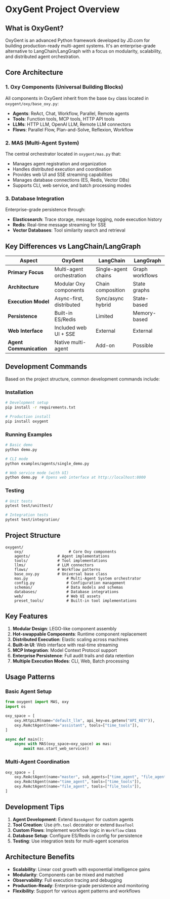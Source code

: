 # OxyGent Project Overview

## What is OxyGent?

OxyGent is an advanced Python framework developed by JD.com for building production-ready multi-agent systems. It's an enterprise-grade alternative to LangChain/LangGraph with a focus on modularity, scalability, and distributed agent orchestration.

## Core Architecture

### 1. Oxy Components (Universal Building Blocks)

All components in OxyGent inherit from the base `Oxy` class located in `oxygent/oxy/base_oxy.py`:

- **Agents**: ReAct, Chat, Workflow, Parallel, Remote agents
- **Tools**: Function tools, MCP tools, HTTP API tools
- **LLMs**: HTTP LLM, OpenAI LLM, Remote LLM connectors
- **Flows**: Parallel Flow, Plan-and-Solve, Reflexion, Workflow

### 2. MAS (Multi-Agent System)

The central orchestrator located in `oxygent/mas.py` that:

- Manages agent registration and organization
- Handles distributed execution and coordination  
- Provides web UI and SSE streaming capabilities
- Manages database connections (ES, Redis, Vector DBs)
- Supports CLI, web service, and batch processing modes

### 3. Database Integration

Enterprise-grade persistence through:

- **Elasticsearch**: Trace storage, message logging, node execution history
- **Redis**: Real-time message streaming for SSE
- **Vector Databases**: Tool similarity search and retrieval

## Key Differences vs LangChain/LangGraph

| Aspect                  | OxyGent                   | LangChain           | LangGraph       |
| ----------------------- | ------------------------- | ------------------- | --------------- |
| **Primary Focus**       | Multi-agent orchestration | Single-agent chains | Graph workflows |
| **Architecture**        | Modular Oxy components    | Chain composition   | State graphs    |
| **Execution Model**     | Async-first, distributed  | Sync/async hybrid   | State-based     |
| **Persistence**         | Built-in ES/Redis         | Limited             | Memory-based    |
| **Web Interface**       | Included web UI + SSE     | External            | External        |
| **Agent Communication** | Native multi-agent        | Add-on              | Possible        |

## Development Commands

Based on the project structure, common development commands include:

### Installation

```bash
# Development setup
pip install -r requirements.txt

# Production install  
pip install oxygent
```

### Running Examples

```bash
# Basic demo
python demo.py

# CLI mode
python examples/agents/single_demo.py

# Web service mode (with UI)
python demo.py  # Opens web interface at http://localhost:8000
```

### Testing

```bash
# Unit tests
pytest test/unittest/

# Integration tests  
pytest test/integration/
```

## Project Structure

```
oxygent/
    oxy/                    # Core Oxy components
    agents/            # Agent implementations
    tools/             # Tool implementations
    llms/              # LLM connectors
    flows/             # Workflow patterns
    base_oxy.py        # Universal base class
    mas.py                 # Multi-Agent System orchestrator
    config.py              # Configuration management
    schemas/               # Data models and schemas
    databases/             # Database integrations
    web/                   # Web UI assets
    preset_tools/          # Built-in tool implementations
```

## Key Features

1. **Modular Design**: LEGO-like component assembly
2. **Hot-swappable Components**: Runtime component replacement
3. **Distributed Execution**: Elastic scaling across machines
4. **Built-in UI**: Web interface with real-time streaming
5. **MCP Integration**: Model Context Protocol support
6. **Enterprise Persistence**: Full audit trails and data retention
7. **Multiple Execution Modes**: CLI, Web, Batch processing

## Usage Patterns

### Basic Agent Setup

```python
from oxygent import MAS, oxy
import os

oxy_space = [
    oxy.HttpLLM(name="default_llm", api_key=os.getenv("API_KEY")),
    oxy.ReActAgent(name="assistant", tools=["time_tools"]),
]

async def main():
    async with MAS(oxy_space=oxy_space) as mas:
        await mas.start_web_service()
```

### Multi-Agent Coordination

```python
oxy_space = [
    oxy.ReActAgent(name="master", sub_agents=["time_agent", "file_agent"], is_master=True),
    oxy.ReActAgent(name="time_agent", tools=["time_tools"]),
    oxy.ReActAgent(name="file_agent", tools=["file_tools"]),
]
```

## Development Tips

1. **Agent Development**: Extend `BaseAgent` for custom agents
2. **Tool Creation**: Use `@fh.tool` decorator or extend `BaseTool`
3. **Custom Flows**: Implement workflow logic in `Workflow` class
4. **Database Setup**: Configure ES/Redis in config for persistence
5. **Testing**: Use integration tests for multi-agent scenarios

## Architecture Benefits

- **Scalability**: Linear cost growth with exponential intelligence gains
- **Modularity**: Components can be mixed and matched
- **Observability**: Full execution tracing and debugging
- **Production-Ready**: Enterprise-grade persistence and monitoring
- **Flexibility**: Support for various agent patterns and workflows
